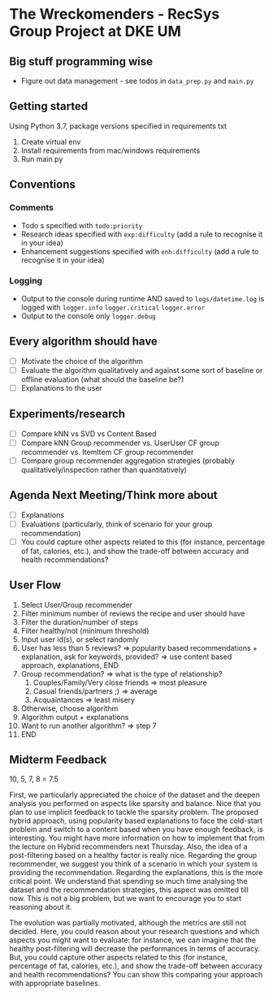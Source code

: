 # The Wreckomenders - RecSys Group Project at DKE UM


## Big stuff programming wise
- Figure out data management - see todos in `data_prep.py` and `main.py`

## Getting started
Using Python 3.7, package versions specified in requirements txt    
1. Create virtual env
2. Install requirements from mac/windows requirements
3. Run main.py

## Conventions
### Comments
- Todo s specified with `todo:priority`
- Research ideas specified with `exp:difficulty` (add a rule to recognise it in your idea)
- Enhancement suggestions specified with `enh:difficulty` (add a rule to recognise it in your idea)
### Logging
- Output to the console during runtime AND saved to `logs/datetime.log` is logged with `logger.info` `logger.critical` `logger.error`
- Output to the console only `logger.debug`

## Every algorithm should have
- [ ]  Motivate the choice of the algorithm
- [ ]  Evaluate the algorithm qualitatively and against some sort of baseline or offline evaluation (what should the baseline be?)
- [ ]  Explanations to the user

## Experiments/research
- [ ]  Compare kNN vs SVD vs Content Based
- [ ]  Compare kNN Group recommender vs. UserUser CF group recommender vs. ItemItem CF group recommender
- [ ]  Compare group recommender aggregation strategies (probably qualitatively/inspection rather than quantitatively)

## Agenda Next Meeting/Think more about
- [ ]  Explanations
- [ ]  Evaluations (particularly, think of scenario for your group recommendation)
- [ ]  You could capture other aspects related to this (for instance, percentage of fat, calories, etc.), and show the trade-off between accuracy and health recommendations?

## User Flow
1. Select User/Group recommender
2. Filter minimum number of reviews the recipe and user should have
3. Filter the duration/number of steps
4. Filter healthy/not (minimum threshold)
5. Input user id(s), or select randomly
6. User has less than 5 reviews? ⇒ popularity based recommendations + explanation, ask for keywords, provided? ⇒ use content based approach, explanations, END
7. Group recommendation? ⇒ what is the type of relationship?
    1. Couples/Family/Very close friends ⇒ most pleasure
    2. Casual friends/partners ;) ⇒ average
    3. Acquaintances ⇒ least misery
8. Otherwise, choose algorithm
9. Algorithm output + explanations
10. Want to run another algorithm? ⇒ step 7
11. END

## Midterm Feedback

10, 5, 7, 8 = 7.5

First, we particularly appreciated the choice of the dataset and the deepen analysis you performed on aspects like sparsity and balance. Nice that you plan to use implicit feedback to tackle the sparsity problem. The proposed hybrid approach, using popularity based explanations to face the cold-start problem and switch to a content based when you have enough feedback, is interesting. You might have more information on how to implement that from the lecture on Hybrid recommenders next Thursday. Also, the idea of a post-filtering based on a healthy factor is really nice.
Regarding the group recommender, we suggest you think of a scenario in which your system is providing the recommendation. Regarding the explanations, this is the more critical point. We understand that spending so much time analysing the dataset and the recommendation strategies, this aspect was omitted till now. This is not a big problem, but we want to encourage you to start reasoning about it.

The evolution was partially motivated, although the metrics are still not decided. Here, you could reason about your research questions and which aspects you might want to evaluate: for instance, we can imagine that the healthy post-filtering will decrease the performances in terms of accuracy. But, you could capture other aspects related to this (for instance, percentage of fat, calories, etc.), and show the trade-off between accuracy and health recommendations? You can show this comparing your approach with appropriate baselines.

